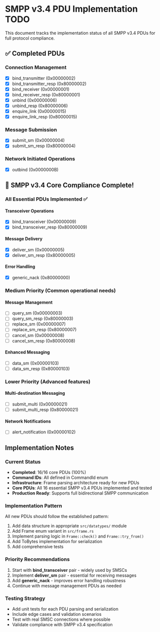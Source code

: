 # SMPP v3.4 PDU Implementation TODO

This document tracks the implementation status of all SMPP v3.4 PDUs for full protocol compliance.

## ✅ Completed PDUs

### Connection Management
- [x] bind_transmitter (0x00000002)
- [x] bind_transmitter_resp (0x80000002)
- [x] bind_receiver (0x00000001)
- [x] bind_receiver_resp (0x80000001)
- [x] unbind (0x00000006)
- [x] unbind_resp (0x80000006)
- [x] enquire_link (0x00000015)
- [x] enquire_link_resp (0x80000015)

### Message Submission
- [x] submit_sm (0x00000004)
- [x] submit_sm_resp (0x80000004)

### Network Initiated Operations
- [x] outbind (0x0000000B)

## 🎉 SMPP v3.4 Core Compliance Complete!

### All Essential PDUs Implemented ✅

#### Transceiver Operations
- [x] bind_transceiver (0x00000009)
- [x] bind_transceiver_resp (0x80000009)

#### Message Delivery
- [x] deliver_sm (0x00000005) 
- [x] deliver_sm_resp (0x80000005)

#### Error Handling
- [x] generic_nack (0x80000000)

### Medium Priority (Common operational needs)

#### Message Management
- [ ] query_sm (0x00000003)
- [ ] query_sm_resp (0x80000003)
- [ ] replace_sm (0x00000007)
- [ ] replace_sm_resp (0x80000007)
- [ ] cancel_sm (0x00000008)
- [ ] cancel_sm_resp (0x80000008)

#### Enhanced Messaging
- [ ] data_sm (0x00000103)
- [ ] data_sm_resp (0x80000103)

### Lower Priority (Advanced features)

#### Multi-destination Messaging
- [ ] submit_multi (0x00000021)
- [ ] submit_multi_resp (0x80000021)

#### Network Notifications
- [ ] alert_notification (0x00000102)

## Implementation Notes

### Current Status
- **Completed**: 16/16 core PDUs (100%)
- **Command IDs**: All defined in CommandId enum
- **Infrastructure**: Frame parsing architecture ready for new PDUs
- **Core PDUs**: All 16 essential SMPP v3.4 PDUs implemented and tested
- **Production Ready**: Supports full bidirectional SMPP communication

### Implementation Pattern
All new PDUs should follow the established pattern:
1. Add data structure in appropriate `src/datatypes/` module
2. Add Frame enum variant in `src/frame.rs`
3. Implement parsing logic in `Frame::check()` and `Frame::try_from()`
4. Add ToBytes implementation for serialization
5. Add comprehensive tests

### Priority Recommendations
1. Start with **bind_transceiver** pair - widely used by SMSCs
2. Implement **deliver_sm** pair - essential for receiving messages
3. Add **generic_nack** - improves error handling robustness
4. Continue with message management PDUs as needed

### Testing Strategy
- Add unit tests for each PDU parsing and serialization
- Include edge cases and validation scenarios
- Test with real SMSC connections where possible
- Validate compliance with SMPP v3.4 specification